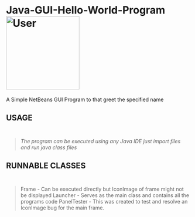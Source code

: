 # Java-GUI-Hello-World-Program <img width="200" height="200" src="https://tenor.com/view/people-man-woman-gif-15398965" alt="User"/>
A Simple NetBeans GUI Program to that greet the specified name

## USAGE <br> <br>
>*The program can be executed using any Java IDE just import files
and run java class files*

## RUNNABLE CLASSES <br> <br>
>Frame - Can be executed directly but IconImage of frame might not be displayed 
>Launcher - Serves as the main class and contains all the programs code
>PanelTester - This was created to test and resolve an IconImage bug for the main frame.
